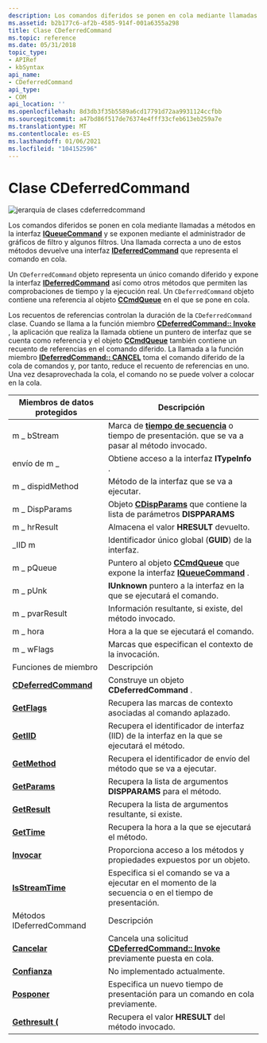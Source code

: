 ```yaml
---
description: Los comandos diferidos se ponen en cola mediante llamadas a métodos en la interfaz IQueueCommand y se exponen mediante el administrador de gráficos de filtro y algunos filtros.
ms.assetid: b2b177c6-af2b-4585-914f-001a6355a298
title: Clase CDeferredCommand
ms.topic: reference
ms.date: 05/31/2018
topic_type:
- APIRef
- kbSyntax
api_name:
- CDeferredCommand
api_type:
- COM
api_location: ''
ms.openlocfilehash: 8d3db3f35b5589a6cd17791d72aa9931124ccfbb
ms.sourcegitcommit: a47bd86f517de76374e4fff33cfeb613eb259a7e
ms.translationtype: MT
ms.contentlocale: es-ES
ms.lasthandoff: 01/06/2021
ms.locfileid: "104152596"
---
```

# <a name="cdeferredcommand-class"></a>Clase CDeferredCommand

![jerarquía de clases cdeferredcommand](images/cutil13.png)

Los comandos diferidos se ponen en cola mediante llamadas a métodos en la interfaz [**IQueueCommand**](/windows/desktop/api/Control/nn-control-iqueuecommand) y se exponen mediante el administrador de gráficos de filtro y algunos filtros. Una llamada correcta a uno de estos métodos devuelve una interfaz [**IDeferredCommand**](/windows/desktop/api/Control/nn-control-ideferredcommand) que representa el comando en cola.

Un `CDeferredCommand` objeto representa un único comando diferido y expone la interfaz [**IDeferredCommand**](/windows/desktop/api/Control/nn-control-ideferredcommand) así como otros métodos que permiten las comprobaciones de tiempo y la ejecución real. Un `CDeferredCommand` objeto contiene una referencia al objeto [**CCmdQueue**](ccmdqueue.md) en el que se pone en cola.

Los recuentos de referencias controlan la duración de la `CDeferredCommand` clase. Cuando se llama a la función miembro [**CDeferredCommand:: Invoke**](cdeferredcommand-invoke.md) , la aplicación que realiza la llamada obtiene un puntero de interfaz que se cuenta como referencia y el objeto [**CCmdQueue**](ccmdqueue.md) también contiene un recuento de referencias en el comando diferido. La llamada a la función miembro [**IDeferredCommand:: CANCEL**](/windows/desktop/api/Control/nf-control-ideferredcommand-cancel) toma el comando diferido de la cola de comandos y, por tanto, reduce el recuento de referencias en uno. Una vez desaprovechada la cola, el comando no se puede volver a colocar en la cola.



| Miembros de datos protegidos                                        | Descripción                                                                                                             |
|---------------------------------------------------------------|-------------------------------------------------------------------------------------------------------------------------|
| m \_ bStream                                                    | Marca de [**tiempo de secuencia**](stream-time.md) o tiempo de presentación. que se va a pasar al método invocado.                   |
| envío de m \_                                                   | Obtiene acceso a la interfaz **ITypeInfo** .                                                                                   |
| m \_ dispidMethod                                               | Método de la interfaz que se va a ejecutar.                                                                                         |
| m \_ DispParams                                                 | Objeto [**CDispParams**](cdispparams.md) que contiene la lista de parámetros **DISPPARAMS**                                  |
| m \_ hrResult                                                   | Almacena el valor **HRESULT** devuelto.                                                                                  |
| \_IID m                                                        | Identificador único global (**GUID**) de la interfaz.                                                                 |
| m \_ pQueue                                                     | Puntero al objeto [**CCmdQueue**](ccmdqueue.md) que expone la interfaz [**IQueueCommand**](/windows/desktop/api/Control/nn-control-iqueuecommand) . |
| m \_ pUnk                                                       | **IUnknown** puntero a la interfaz en la que se ejecutará el comando.                                                 |
| m \_ pvarResult                                                 | Información resultante, si existe, del método invocado.                                                                 |
| m \_ hora                                                       | Hora a la que se ejecutará el comando.                                                                                  |
| m \_ wFlags                                                     | Marcas que especifican el contexto de la invocación.                                                                         |
| Funciones de miembro                                              | Descripción                                                                                                             |
| [**CDeferredCommand**](cdeferredcommand-cdeferredcommand.md) | Construye un objeto **CDeferredCommand** .                                                                               |
| [**GetFlags**](cdeferredcommand-getflags.md)                 | Recupera las marcas de contexto asociadas al comando aplazado.                                                       |
| [**GetIID**](cdeferredcommand-getiid.md)                     | Recupera el identificador de interfaz (IID) de la interfaz en la que se ejecutará el método.                              |
| [**GetMethod**](cdeferredcommand-getmethod.md)               | Recupera el identificador de envío del método que se va a ejecutar.                                                              |
| [**GetParams**](cdeferredcommand-getparams.md)               | Recupera la lista de argumentos **DISPPARAMS** para el método.                                                               |
| [**GetResult**](cdeferredcommand-getresult.md)               | Recupera la lista de argumentos resultante, si existe.                                                                   |
| [**GetTime**](cdeferredcommand-gettime.md)                   | Recupera la hora a la que se ejecutará el método.                                                                         |
| [**Invocar**](cdeferredcommand-invoke.md)                     | Proporciona acceso a los métodos y propiedades expuestos por un objeto.                                                         |
| [**IsStreamTime**](cdeferredcommand-isstreamtime.md)         | Especifica si el comando se va a ejecutar en el momento de la secuencia o en el tiempo de presentación.                                         |
| Métodos IDeferredCommand                                      | Descripción                                                                                                             |
| [**Cancelar**](cdeferredcommand-cancel.md)                     | Cancela una solicitud [**CDeferredCommand:: Invoke**](cdeferredcommand-invoke.md) previamente puesta en cola.                        |
| [**Confianza**](cdeferredcommand-confidence.md)             | No implementado actualmente.                                                                                              |
| [**Posponer**](cdeferredcommand-postpone.md)                 | Especifica un nuevo tiempo de presentación para un comando en cola previamente.                                                      |
| [**Gethresult (**](cdeferredcommand-gethresult.md)             | Recupera el valor **HRESULT** del método invocado.                                                                  |



 

 

 



